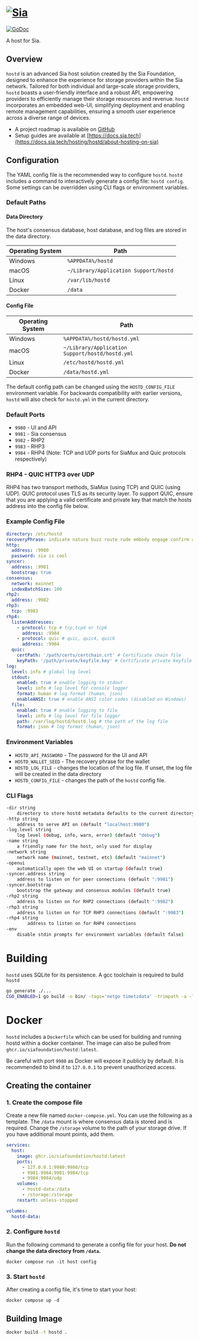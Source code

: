 # [![Sia](https://sia.tech/assets/banners/sia-banner-expanded-hostd.png)](http://sia.tech)

[![GoDoc](https://godoc.org/go.sia.tech/hostd?status.svg)](https://godoc.org/go.sia.tech/hostd)

A host for Sia.

## Overview

`hostd` is an advanced Sia host solution created by the Sia Foundation, designed
to enhance the experience for storage providers within the Sia network. Tailored
for both individual and large-scale storage providers, `hostd` boasts a
user-friendly interface and a robust API, empowering providers to efficiently
manage their storage resources and revenue. `hostd` incorporates an embedded
web-UI, simplifying deployment and enabling remote management capabilities,
ensuring a smooth user experience across a diverse range of devices.

- A project roadmap is available on [GitHub](https://github.com/orgs/SiaFoundation/projects/3)
- Setup guides are available at [https://docs.sia.tech](https://docs.sia.tech/hosting/hostd/about-hosting-on-sia)

## Configuration

The YAML config file is the recommended way to configure `hostd`. `hostd` includes a command to interactively generate a config file: `hostd config`. Some settings can be overridden using CLI flags or environment variables. 

### Default Paths

#### Data Directory

The host's consensus database, host database, and log files are stored in the data directory.

Operating System | Path
---|---
Windows | `%APPDATA%/hostd`
macOS | `~/Library/Application Support/hostd`
Linux | `/var/lib/hostd`
Docker | `/data`

#### Config File

Operating System | Path
---|---
Windows | `%APPDATA%/hostd/hostd.yml`
macOS | `~/Library/Application Support/hostd/hostd.yml`
Linux | `/etc/hostd/hostd.yml`
Docker | `/data/hostd.yml`

The default config path can be changed using the `HOSTD_CONFIG_FILE` environment variable. For backwards compatibility with earlier versions, `hostd` will also check for `hostd.yml` in the current directory.

### Default Ports
+ `9980` - UI and API
+ `9981` - Sia consensus
+ `9982` - RHP2
+ `9983` - RHP3
+ `9984` - RHP4 (Note: TCP and UDP ports for SiaMux and Quic protocols respectively)

### RHP4 - QUIC HTTP3 over UDP
RHP4 has two transport methods, SiaMux (using TCP) and QUIC (using UDP). QUIC protocol uses TLS as its security layer. To support QUIC, ensure that you are applying a valid certificate and private key that match the hosts address into the config file below. 

### Example Config File

```yaml
directory: /etc/hostd
recoveryPhrase: indicate nature buzz route rude embody engage confirm aspect potato weapon bid
http:
  address: :9980
  password: sia is cool
syncer:
  address: :9981
  bootstrap: true
consensus:
  network: mainnet
  indexBatchSize: 100
rhp2:
  address: :9982
rhp3:
  tcp: :9983
rhp4:
  listenAddresses:
    - protocol: tcp # tcp,tcp4 or tcp6
      address: :9984
    - protocol: quic # quic, quic4, quic6
      address: :9984
  quic:
    certPath: '/path/certs/certchain.crt' # Certificate chain file
    keyPath: '/path/private/keyfile.key' # Certificate private keyfile 
log:
  level: info # global log level
  stdout:
    enabled: true # enable logging to stdout
    level: info # log level for console logger
    format: human # log format (human, json)
    enableANSI: true # enable ANSI color codes (disabled on Windows)
  file:
    enabled: true # enable logging to file
    level: info # log level for file logger
    path: /var/log/hostd/hostd.log # the path of the log file
    format: json # log format (human, json)
```

### Environment Variables
+ `HOSTD_API_PASSWORD` - The password for the UI and API
+ `HOSTD_WALLET_SEED` - The recovery phrase for the wallet
+ `HOSTD_LOG_FILE` - changes the location of the log file. If unset, the log file will be created in the data directory
+ `HOSTD_CONFIG_FILE` - changes the path of the `hostd` config file.

### CLI Flags
```sh
-dir string
	directory to store hostd metadata defaults to the current directory
-http string
	address to serve API on (default "localhost:9980")
-log.level string
	log level (debug, info, warn, error) (default "debug")
-name string
	a friendly name for the host, only used for display
-network string
	network name (mainnet, testnet, etc) (default "mainnet")
-openui
	automatically open the web UI on startup (default true)
-syncer.address string
	address to listen on for peer connections (default ":9981")
-syncer.bootstrap
	bootstrap the gateway and consensus modules (default true)
-rhp2 string
	address to listen on for RHP2 connections (default ":9982")
-rhp3 string
	address to listen on for TCP RHP3 connections (default ":9983")
-rhp4 string
        address to listen on for RHP4 connections
-env
	disable stdin prompts for environment variables (default false)
```

# Building

`hostd` uses SQLite for its persistence. A gcc toolchain is required to build `hostd`

```sh
go generate ./...
CGO_ENABLED=1 go build -o bin/ -tags='netgo timetzdata' -trimpath -a -ldflags '-s -w'  ./cmd/hostd
```

# Docker

`hostd` includes a `Dockerfile` which can be used for building and running
hostd within a docker container. The image can also be pulled from `ghcr.io/siafoundation/hostd:latest`.

Be careful with port `9980` as Docker will expose it publicly by default. It is
recommended to bind it to `127.0.0.1` to prevent unauthorized access.

## Creating the container

### 1. Create the compose file 

Create a new file named `docker-compose.yml`. You can use the following as a template. The `/data` mount is where consensus data is stored and is required. Change the `/storage` volume to the path of your storage drive. If you have additional mount points, add them.

```yml
services:
  host:
    image: ghcr.io/siafoundation/hostd:latest
    ports:
      - 127.0.0.1:9980:9980/tcp
      - 9981-9984:9981-9984/tcp
      - 9984:9984/udp
    volumes:
      - hostd-data:/data
      - /storage:/storage
    restart: unless-stopped

volumes:
  hostd-data:
```

### 2. Configure `hostd`

Run the following command to generate a config file for your host. **Do not change the data directory from `/data`.**
```
docker compose run -it host config
```

### 3. Start `hostd`

After creating a config file, it's time to start your host:
```
docker compose up -d
```

## Building Image

```sh
docker build -t hostd .
```
